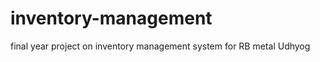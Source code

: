 inventory-management
====================

final year project on inventory management system for RB metal Udhyog
